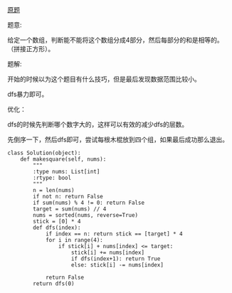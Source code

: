 [原题](https://leetcode.com/problems/matchsticks-to-square)

题意:

给定一个数组，判断能不能将这个数组分成4部分，然后每部分的和是相等的。（拼接正方形）。

题解:

开始的时候以为这个题目有什么技巧，但是最后发现数据范围比较小。

dfs暴力即可。

优化：

dfs的时候先判断哪个数字大的，这样可以有效的减少dfs的层数。

先倒序一下，然后dfs即可，尝试每根木棍放到四个组，如果最后成功那么退出。

```
class Solution(object):
    def makesquare(self, nums):
        """
        :type nums: List[int]
        :rtype: bool
        """
        n = len(nums)
        if not n: return False
        if sum(nums) % 4 != 0: return False
        target = sum(nums) // 4
        nums = sorted(nums, reverse=True)
        stick = [0] * 4
        def dfs(index):
            if index == n: return stick == [target] * 4
            for i in range(4):
                if stick[i] + nums[index] <= target:
                    stick[i] += nums[index]
                    if dfs(index+1): return True
                    else: stick[i] -= nums[index]
            
            return False
        return dfs(0)
```

